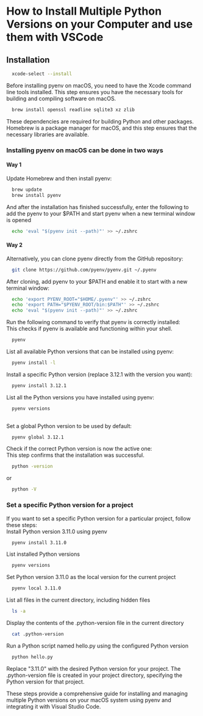 
# How to Install Multiple Python Versions on your Computer and use them with VSCode




## Installation


```bash
  xcode-select --install
```
Before installing pyenv on macOS, you need to have the Xcode command line tools installed. This step ensures you have the necessary tools for building and compiling software on macOS.



```bash
  brew install openssl readline sqlite3 xz zlib
```
These dependencies are required for building Python and other packages. Homebrew is a package manager for macOS, and this step ensures that the necessary libraries are available.



### Installing pyenv on macOS can be done in two ways
#### Way 1
Update Homebrew and then install pyenv:

```bash
  brew update
  brew install pyenv
```
And after the installation has finished successfully, enter the following to add the pyenv to your $PATH and start pyenv when a new terminal window is opened
```bash
  echo 'eval "$(pyenv init --path)"' >> ~/.zshrc
```

#### Way 2
Alternatively, you can clone pyenv directly from the GitHub repository:
```bash
  git clone https://github.com/pyenv/pyenv.git ~/.pyenv
```
After cloning, add pyenv to your $PATH and enable it to start with a new terminal window:
```bash
  echo 'export PYENV_ROOT="$HOME/.pyenv"' >> ~/.zshrc
  echo 'export PATH="$PYENV_ROOT/bin:$PATH"' >> ~/.zshrc
  echo 'eval "$(pyenv init --path)"' >> ~/.zshrc
```

Run the following command to verify that pyenv is correctly installed:\
This checks if pyenv is available and functioning within your shell.

```bash
  pyenv
```

List all available Python versions that can be installed using pyenv:

```bash
  pyenv install -l
```


Install a specific Python version (replace 3.12.1 with the version you want):
```bash
  pyenv install 3.12.1
```

List all the Python versions you have installed using pyenv:
 
```bash
  pyenv versions
 
```

Set a global Python version to be used by default:

```bash
  pyenv global 3.12.1
```

Check if the correct Python version is now the active one:\
This step confirms that the installation was successful.

```bash
  python -version
```

or

```bash
  python -V
```
### Set a specific Python version for a project
If you want to set a specific Python version for a particular project, follow these steps:
\
Install Python version 3.11.0 using pyenv
```bash
  pyenv install 3.11.0
```
List installed Python versions
```bash
  pyenv versions
```
Set Python version 3.11.0 as the local version for the current project
```bash
  pyenv local 3.11.0
```
List all files in the current directory, including hidden files
```bash
  ls -a
```
Display the contents of the .python-version file in the current directory
```bash
  cat .python-version
```
Run a Python script named hello.py using the configured Python version
```bash
  python hello.py
```
Replace "3.11.0" with the desired Python version for your project. The .python-version file is created in your project directory, specifying the Python version for that project.

These steps provide a comprehensive guide for installing and managing multiple Python versions on your macOS system using pyenv and integrating it with Visual Studio Code.
